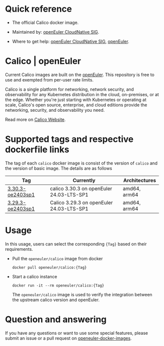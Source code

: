 # Quick reference

- The official Calico docker image.

- Maintained by: [openEuler CloudNative SIG](https://gitee.com/openeuler/cloudnative).

- Where to get help: [openEuler CloudNative SIG](https://gitee.com/openeuler/cloudnative), [openEuler](https://gitee.com/openeuler/community).

# Calico | openEuler
Current Calico images are built on the [openEuler](https://repo.openeuler.org/). This repository is free to use and exempted from per-user rate limits.

Calico is a single platform for networking, network security, and observability for any Kubernetes distribution in the cloud, on-premises, or at the edge. Whether you're just starting with Kubernetes or operating at scale, Calico's open source, enterprise, and cloud editions provide the networking, security, and observability you need.

Read more on [Calico Website](https://docs.tigera.io/calico/latest/about/).

# Supported tags and respective dockerfile links
The tag of each `calico` docker image is consist of the version of `calico` and the version of basic image. The details are as follows

| Tag                                                                                                                              | Currently                                | Architectures |
|----------------------------------------------------------------------------------------------------------------------------------|------------------------------------------|---------------|
|[3.30.3-oe2403sp1](https://gitee.com/openeuler/openeuler-docker-images/blob/master/Cloud/calico/3.30.3/24.03-lts-sp1/Dockerfile) | calico 3.30.3 on openEuler 24.03-LTS-SP1 | amd64, arm64 |
| [3.29.3-oe2403sp1](https://gitee.com/openeuler/openeuler-docker-images/blob/master/Cloud/calico/3.29.3/24.03-lts-sp1/Dockerfile) | Calico 3.29.3 on openEuler 24.03-LTS-SP1 | amd64, arm64  |

# Usage
In this usage, users can select the corresponding `{Tag}` based on their requirements.

- Pull the `openeuler/calico` image from docker

	```
	docker pull openeuler/calico:{Tag}
	```

- Start a calico instance

    ```
    docker run -it --rm openeuler/calico:{Tag}
    ```
    The `openeuler/calico` image is used to verify the integration between the upstream calico version and openEuler. 

  
# Question and answering
If you have any questions or want to use some special features, please submit an issue or a pull request on [openeuler-docker-images](https://gitee.com/openeuler/openeuler-docker-images).